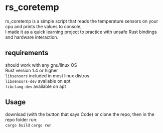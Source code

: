 # rs_coretemp
rs_coretemp is a simple script that reads the temperature sensors on your cpu and prints the values to console,  
I made it as a quick learning project to practice with unsafe Rust bindings and hardware interaction.

## requirements

should work with any gnu/linux OS  
Rust version 1.4 or higher  
`libsensors` included in most linux distros  
`libsensors-dev` available on apt  
`libclang-dev` available on apt  

## Usage
download (with the button that says Code) or clone the repo,
then in the repo folder run:  
`cargo build` 
`cargo run`
